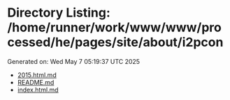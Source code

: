 # Directory Listing: /home/runner/work/www/www/processed/he/pages/site/about/i2pcon
Generated on: Wed May  7 05:19:37 UTC 2025

- [2015.html.md](2015.html.md)
- [README.md](README.md)
- [index.html.md](index.html.md)
